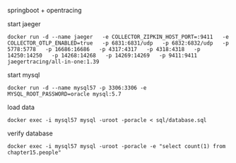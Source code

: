 springboot + opentracing

start jaeger
```
docker run -d --name jaeger   -e COLLECTOR_ZIPKIN_HOST_PORT=:9411   -e COLLECTOR_OTLP_ENABLED=true   -p 6831:6831/udp   -p 6832:6832/udp   -p 5778:5778   -p 16686:16686   -p 4317:4317   -p 4318:4318   -p 14250:14250   -p 14268:14268   -p 14269:14269   -p 9411:9411   jaegertracing/all-in-one:1.39
```

start mysql
```
docker run -d --name mysql57 -p 3306:3306 -e MYSQL_ROOT_PASSWORD=oracle mysql:5.7
```

load data
```
docker exec -i mysql57 mysql -uroot -poracle < sql/database.sql
```

verify database
```
docker exec -i mysql57 mysql -uroot -poracle -e "select count(1) from chapter15.people"
```
